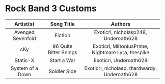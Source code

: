 # Rock Band 3 Customs

| Artist(s) | Song Title | Authors | 
| :-------: | :--------: | :-----: |
| Avenged Sevenfold | Fiction | Exoticri, nicholasp248, Underoath628 |
| cKy | 96 Quite Bitter Beings | Exoticri, MiltoniusPrime, Nightmare Lyra, thespike |
| Static-X | Start a War | Exoticri, Underoath628 |
| System of a Down | Soldier Side | Exoticri, nicholasp, thardwardy, Underoath628 |